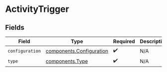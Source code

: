 # ActivityTrigger


## Fields

| Field                                                            | Type                                                             | Required                                                         | Description                                                      |
| ---------------------------------------------------------------- | ---------------------------------------------------------------- | ---------------------------------------------------------------- | ---------------------------------------------------------------- |
| `configuration`                                                  | [components.Configuration](../../models/shared/configuration.md) | :heavy_check_mark:                                               | N/A                                                              |
| `type`                                                           | [components.Type](../../models/shared/type.md)                   | :heavy_check_mark:                                               | N/A                                                              |